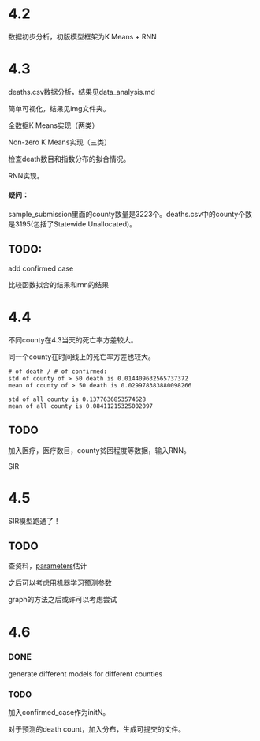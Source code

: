 # 4.2

数据初步分析，初版模型框架为K Means + RNN



# 4.3

deaths.csv数据分析，结果见data_analysis.md

简单可视化，结果见img文件夹。

全数据K Means实现（两类）

Non-zero K Means实现（三类）

检查death数目和指数分布的拟合情况。

RNN实现。



#### **疑问**：

sample_submission里面的county数量是3223个。deaths.csv中的county个数是3195(包括了Statewide Unallocated)。



## TODO:

add confirmed case

比较函数拟合的结果和rnn的结果

# 4.4

不同county在4.3当天的死亡率方差较大。

同一个county在时间线上的死亡率方差也较大。

```
# of death / # of confirmed:
std of county of > 50 death is 0.014409632565737372
mean of county of > 50 death is 0.029978383880098266

std of all county is 0.1377636853574628
mean of all county is 0.08411215325002097
```



## TODO

加入医疗，医疗数目，county贫困程度等数据，输入RNN。

SIR

# 4.5

SIR模型跑通了！



## TODO

查资料，[parameters](https://github.com/ryansmcgee/seirsplus)估计

之后可以考虑用机器学习预测参数

graph的方法之后或许可以考虑尝试



# 4.6

### DONE

generate different models for different counties



### TODO

加入confirmed_case作为initN。

对于预测的death count，加入分布，生成可提交的文件。



